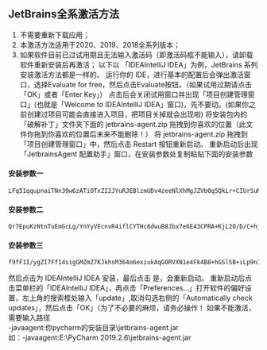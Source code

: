 ## JetBrains全系激活方法
1. 不需要重新下载应用；
2. 本激活方法适用于2020、2019、2018全系列版本；
3. 如果软件目前已过试用期且无法输入激活码（即激活码框不能输入），请卸载软件重新安装后再激活；
以下以 「IDEAIntelliJ IDEA」为例，JetBrains 系列安装激活方法都是一样的。
运行你的 IDE，进行基本的配置后会弹出激活窗口，选择Evaluate for free，然后点击Evaluate按钮。（如果试用过期请点击「OK」或者「Enter Key」）
点击后会关闭试用窗口并出现「项目创建管理窗口」(也就是「Welcome to IDEAIntelliJ IDEA」窗口)，先不要动。(如果你之前创建过项目可能会直接进入项目，把项目关掉就会出现啦)
将安装包内的「破解补丁」文件夹下面的 jetbrains-agent.zip 拖拽到你喜欢的位置（此文件你拖到你喜欢的位置后未来不能删除！）
将 jetbrains-agent.zip 拖拽到「项目创建管理窗口」中，然后点击 Restart 按钮重新启动。
重新启动后出现「JetbrainsAgent 配置助手」窗口，在安装参数处复制粘贴下面的安装参数  
#### 安装参数一
```shell 
LFq51qqupnaiTNn39w6zATiOTxZI2JYuRJEBlzmUDv4zeeNlXhMgJZVb0q5QkLr+CIUrSuNB7ucifrGXawLB4qswPOXYG7+ItDNUR/9UkLTUWlnHLX07hnR1USOrWIjTmbytcIKEdaI6x0RskyotuItj84xxoSBP/iRBW2EHpOc
```
#### 安装参数二
```shell
Qr7EpuKzNtnTuEmGcLg/YnYyVEcnvR4iflCYTHc6dwuB8Jbx7e6E43CPRA+KjL2O/D/C+hj/rDFrwCNgGAvLcJd3bcaJ8UTMh8FPxd2EfjDt0eopoRIRQKtw8Ua3hlm2i+GvhYnaJ5/F1XN7H/8uEtYqFQlJc9auMxAL3gdnsmY
```
#### 安装参数三
```shell
f9fF1I/ygZI7Ff14sigGMZmZ7KJkhsM364o6exiukAqGORVXN1e4Fk4B8+hGSl5B+iLp9nIA2pSNhNGlxnDgSV3xC85CGVvWY9SWa+ECeWhJZ1+hitDPCNw5lKaRBnxIKhAfQ3aJl4S5WmrOkfKoIuz3UXVoX7hZGxofqQtzfuc
```
然后点击为 IDEAIntelliJ IDEA 安装，最后点击 是，会重新启动。
重新启动后点击菜单栏的「IDEAIntelliJ IDEA」，再点击「Preferences…」打开软件的偏好设置，左上角的搜索框处输入「update」,取消勾选右侧的「Automatically check updates」，然后点击「OK」（为了不必要的麻烦，请务必操作！
如果不能激活，需要输入路径  
-javaagent:你pycharm的安装目录\jetbrains-agent.jar  
如：-javaagent:E:\PyCharm 2019.2.6\jetbrains-agent.jar  
